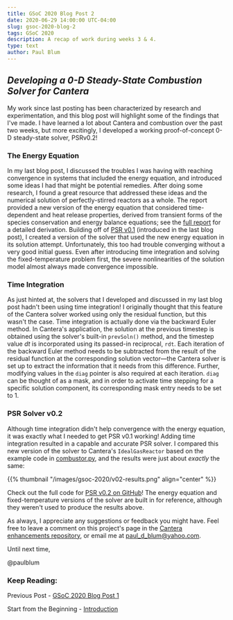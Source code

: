 ```yaml
---
title: GSoC 2020 Blog Post 2
date: 2020-06-29 14:00:00 UTC-04:00
slug: gsoc-2020-blog-2
tags: GSoC 2020
description: A recap of work during weeks 3 & 4.
type: text
author: Paul Blum
---
```


## _Developing a 0-D Steady-State Combustion Solver for Cantera_

My work since last posting has been characterized by research and experimentation, and this blog post will highlight some of the findings that I've made. I have learned a lot about Cantera and combustion over the past two weeks, but more excitingly, I developed a working proof-of-concept 0-D steady-state solver, PSRv0.2!

### The Energy Equation

In my last blog post, I discussed the troubles I was having with reaching convergence in systems that included the energy equation, and introduced some ideas I had that might be potential remedies. After doing some research, I found a great resource that addressed these ideas and the numerical solution of perfectly-stirred reactors as a whole. The report provided a new version of the energy equation that considered time-dependent and heat release properties, derived from transient forms of the species conservation and energy balance equations; see the [full report](https://www.researchgate.net/publication/236418395_PSE_a_Fortran_program_for_modeling_well-stirred_reactors) for a detailed derivation. Building off of [PSR v0.1](https://github.com/paulblum/cantera/blob/0DSS/samples/cxx/psr/PSRv1.cpp) (introduced in the last blog post), I created a version of the solver that used the new energy equation in its solution attempt. Unfortunately, this too had trouble converging without a very good initial guess. Even after introducing time integration and solving the fixed-temperature problem first, the severe nonlinearities of the solution model almost always made convergence impossible.

### Time Integration

As just hinted at, the solvers that I developed and discussed in my last blog post hadn't been using time integration! I originally thought that this feature of the Cantera solver worked using only the residual function, but this wasn't the case. Time integration is actually done via the backward Euler method. In Cantera's application, the solution at the previous timestep is obtained using the solver's built-in `prevSoln()` method, and the timestep value *dt* is incorporated using its passed-in reciprocal, `rdt`. Each iteration of the backward Euler method needs to be subtracted from the result of the residual function at the corresponding solution vector—the Cantera solver is set up to extract the information that it needs from this difference. Further, modifying values in the `diag` pointer is also required at each iteration. `diag` can be thought of as a mask, and in order to activate time stepping for a specific solution component, its corresponding mask entry needs to be set to 1.
 
### PSR Solver v0.2

Although time integration didn't help convergence with the energy equation, it was exactly what I needed to get PSR v0.1 working! Adding time integration resulted in a capable and accurate PSR solver. I compared this new version of the solver to Cantera's `IdealGasReactor` based on the example code in [combustor.py](https://cantera.org/examples/python/reactors/combustor.py.html), and the results were just about *exactly* the same:

{{% thumbnail "/images/gsoc-2020/v02-results.png" align="center" %}}

Check out the full code for [PSR v0.2 on GitHub](https://github.com/paulblum/cantera/blob/0DSS/samples/cxx/psr/PSRv2.cpp)! The energy equation and fixed-temperature versions of the solver are built in for reference, although they weren't used to produce the results above.

As always, I appreciate any suggestions or feedback you might have. Feel free to leave a comment on this project's page in the [Cantera enhancements repository](https://github.com/Cantera/enhancements/issues/31), or email me at paul_d_blum@yahoo.com.

Until next time, 

@paulblum

### Keep Reading:

Previous Post - [GSoC 2020 Blog Post 1](https://cantera.org/blog/gsoc-2020-blog-1)

Start from the Beginning - [Introduction](https://cantera.org/blog/gsoc-2020-intro)
